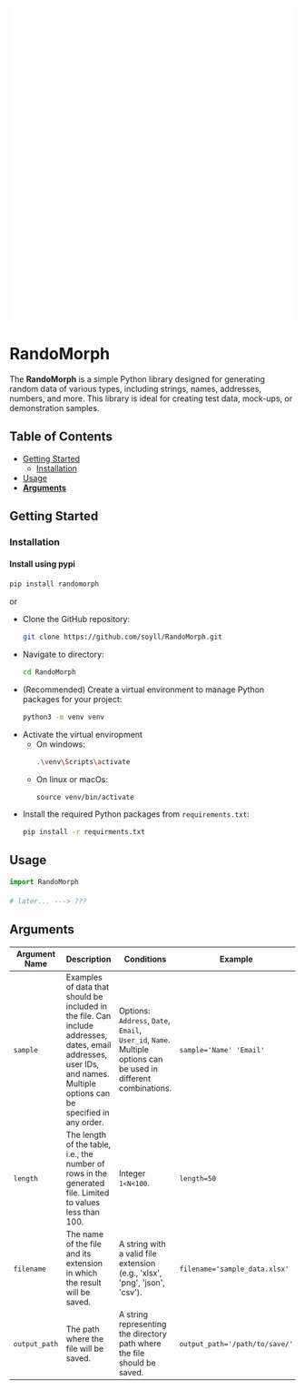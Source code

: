 <img src="https://github.com/soyll/RandoMorph/blob/main/logo.gif" data-canonical-src="https://github.com/soyll/RandoMorph/blob/main/logo.gif" width="1000" height="550" />

# RandoMorph
The **RandoMorph** is a simple Python library designed for generating random data of various types, including strings, names, addresses, numbers, and more. This library is ideal for creating test data, mock-ups, or demonstration samples.

## Table of Contents
* [Getting Started](#getting-started)
  * [Installation](#installation)
* [Usage](#usage)
* [**Arguments**](#arguments)

## Getting Started

### Installation
#### Install using pypi
```bash
pip install randomorph
```
or
* Clone the GitHub repository:
	```bash
	git clone https://github.com/soyll/RandoMorph.git	
	```
* Navigate to directory:
	```bash
	cd RandoMorph	
	```
* (Recommended) Create a virtual environment to manage Python packages for your project:
	```bash
	python3 -m venv venv
	```
* Activate the virtual enviropment
	* On windows:
		```bash
		.\venv\Scripts\activate
		```  
	* On linux or macOs:
		```
		source venv/bin/activate
		```
* Install the required Python packages from  `requirements.txt`:
	```bash
	pip install -r requirments.txt
	```
## Usage

```python
import RandoMorph

# later... ---> ???
```

## Arguments
| Argument Name | Description | Conditions | Example |
| --- | --- | --- | --- |
| `sample` | Examples of data that should be included in the file. Can include addresses, dates, email addresses, user IDs, and names. Multiple options can be specified in any order. | Options: `Address`, `Date`, `Email`, `User_id`, `Name`. Multiple options can be used in different combinations. | `sample='Name' 'Email'` |
| `length` | The length of the table, i.e., the number of rows in the generated file. Limited to values less than 100. | Integer `1<N<100`. | `length=50` |
| `filename` | The name of the file and its extension in which the result will be saved. | A string with a valid file extension (e.g., 'xlsx', 'png', 'json', 'csv'). | `filename='sample_data.xlsx'` |
| `output_path` | The path where the file will be saved. | A string representing the directory path where the file should be saved. | `output_path='/path/to/save/'` |
